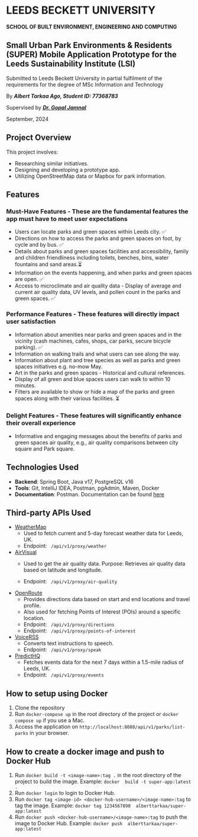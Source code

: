 # LEEDS BECKETT UNIVERSITY
**SCHOOL OF BUILT ENVIRONMENT, ENGINEERING AND COMPUTING**


## Small Urban Park Environments &amp; Residents (SUPER) Mobile Application Prototype for the Leeds Sustainability Institute (LSI)

Submitted to Leeds Beckett University in partial fulfilment of the requirements for the degree of MSc Information and Technology

By ***Albert Tarkaa Ago, Student ID: 77368783***

Supervised by ***[Dr. Gopal Jamnal](https://www.leedsbeckett.ac.uk/staff/dr-gopal-jamnal)***

September, 2024


## Project Overview

This project involves:
- Researching similar initiatives.
- Designing and developing a prototype app.
- Utilizing OpenStreetMap data or Mapbox for park information.

## Features

### Must-Have Features - These are the fundamental features the app must have to meet user expectations

- Users can locate parks and green spaces within Leeds city. &#9989;
- Directions on how to access the parks and green spaces on foot, by cycle and by bus. &#9989;
- Details about parks and green spaces facilities and accessibility, family and children friendliness including toilets, benches, bins, water fountains and sand areas.&#9203;
- Information on the events happening, and when parks and green spaces are open. &#9989;
- Access to microclimate and air quality data - Display of average and current air quality data, UV levels, and pollen count in the parks and green spaces. &#9989;

### Performance Features - These features will directly impact user satisfaction

- Information about amenities near parks and green spaces and in the vicinity (cash machines, cafes, shops, car 
  parks, secure bicycle parking). &#9989;
- Information on walking trails and what users can see along the way.
- Information about plant and tree species as well as parks and green spaces initiatives e.g. no-mow May.
- Art in the parks and green spaces - Historical and cultural references.
- Display of all green and blue spaces users can walk to within 10 minutes.
- Filters are available to show or hide a map of the parks and green spaces along with their various facilities. &#9203;

### Delight Features - These features will significantly enhance their overall experience

- Informative and engaging messages about the benefits of parks and green spaces air quality, e.g., air quality comparisons between city square and Park square.

## Technologies Used
- **Backend**: Spring Boot, Java v17, PostgreSQL v16
- **Tools**: Git, IntelliJ IDEA, Postman, pgAdmin, Maven, Docker
- **Documentation**: Postman. Documentation can be found [here](https://documenter.getpostman.com/view/32686033/2sA3s7kpho)

## Third-party APIs Used
- [WeatherMap](https://https://www.weatherapi.com)
    - Used to fetch current and 5-day forecast weather data for Leeds, UK.
    - Endpoint: ``` 
                    /api/v1/proxy/weather
                 ```
- [AirVisual](https://www.iqair.com)
  - Used to get the air quality data.
    Purpose: Retrieves air quality data based on latitude and longitude.
    
  - Endpoint: ``` 
                  /api/v1/proxy/air-quality
               ``` 
- [OpenRoute](https://openrouteservice.org)
    - Provides directions data based on start and end locations and travel profile.
    - Also used for fetching Points of Interest (POIs) around a specific location.
    - Endpoint: ``` 
                    /api/v1/proxy/directions
                 ```
    - Endpoint: ``` 
                    /api/v1/proxy/points-of-interest
                 ```
- [VoiceRSS](http://www.voicerss.org)
    - Converts text instructions to speech.
    - Endpoint: ``` 
                    /api/v1/proxy/speak
                 ```
- [PredictHQ](https://www.predicthq.com)
    - Fetches events data for the next 7 days within a 1.5-mile radius of Leeds, UK.
    - Endpoint: ``` 
                    /api/v1/proxy/events
                 ```



## How to setup using Docker
1. Clone the repository
2. Run `docker-compose up` in the root directory of the project or `docker compose up` if you use a Mac.
3. Access the application on `http://localhost:8080/api/v1/parks/list-parks` in your browser.

## How to create a docker image and push to Docker Hub
1. Run `docker build -t <image-name>:tag .` in the root directory of the project to build the image. Example: `docker 
   build -t super-app:latest .`
2. Run `docker login` to login to Docker Hub.
3. Run `docker tag <image-id> <docker-hub-username>/<image-name>:tag` to tag the image. Example: `docker tag 1234567890 
   alberttarkaa/super-app:latest`
4. Run `docker push <docker-hub-username>/<image-name>:tag` to push the image to Docker Hub. Example: `docker push 
   alberttarkaa/super-app:latest`

